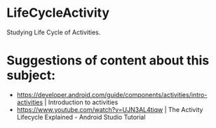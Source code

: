 # LifeCycleActivity
Studying Life Cycle of Activities.

# Suggestions of content about this subject:
- https://developer.android.com/guide/components/activities/intro-activities | Introduction to activities
- https://www.youtube.com/watch?v=UJN3AL4tiqw | The Activity Lifecycle Explained - Android Studio Tutorial

